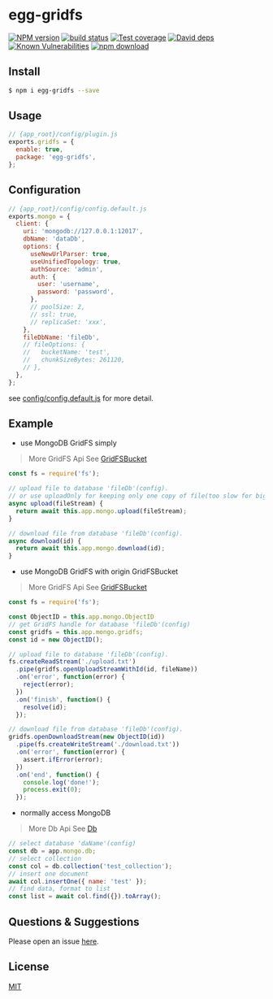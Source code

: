 # egg-gridfs

[![NPM version][npm-image]][npm-url]
[![build status][travis-image]][travis-url]
[![Test coverage][codecov-image]][codecov-url]
[![David deps][david-image]][david-url]
[![Known Vulnerabilities][snyk-image]][snyk-url]
[![npm download][download-image]][download-url]

[npm-image]: https://img.shields.io/npm/v/egg-gridfs.svg?style=flat-square
[npm-url]: https://npmjs.org/package/egg-gridfs
[travis-image]: https://img.shields.io/travis/eggjs/egg-gridfs.svg?style=flat-square
[travis-url]: https://travis-ci.org/eggjs/egg-gridfs
[codecov-image]: https://img.shields.io/codecov/c/github/eggjs/egg-gridfs.svg?style=flat-square
[codecov-url]: https://codecov.io/github/eggjs/egg-gridfs?branch=master
[david-image]: https://img.shields.io/david/eggjs/egg-gridfs.svg?style=flat-square
[david-url]: https://david-dm.org/eggjs/egg-gridfs
[snyk-image]: https://snyk.io/test/npm/egg-gridfs/badge.svg?style=flat-square
[snyk-url]: https://snyk.io/test/npm/egg-gridfs
[download-image]: https://img.shields.io/npm/dm/egg-gridfs.svg?style=flat-square
[download-url]: https://npmjs.org/package/egg-gridfs

<!--
Description here.
-->

## Install

```bash
$ npm i egg-gridfs --save
```

## Usage

```js
// {app_root}/config/plugin.js
exports.gridfs = {
  enable: true,
  package: 'egg-gridfs',
};
```

## Configuration

```js
// {app_root}/config/config.default.js
exports.mongo = {
  client: {
    uri: 'mongodb://127.0.0.1:12017',
    dbName: 'dataDb',
    options: {
      useNewUrlParser: true,
      useUnifiedTopology: true,
      authSource: 'admin',
      auth: {
        user: 'username',
        password: 'password',
      },
      // poolSize: 2,
      // ssl: true,
      // replicaSet: 'xxx',
    },
    fileDbName: 'fileDb',
    // fileOptions: {
    //   bucketName: 'test',
    //   chunkSizeBytes: 261120,
    // },
  },
};
```

see [config/config.default.js](config/config.default.js) for more detail.

## Example

- use MongoDB GridFS simply
> More GridFS Api See [GridFSBucket](http://mongodb.github.io/node-mongodb-native/3.6/api/GridFSBucket.html)

```js
const fs = require('fs');

// upload file to database 'fileDb'(config).
// or use uploadOnly for keeping only one copy of file(too slow for big file).
async upload(fileStream) {
  return await this.app.mongo.upload(fileStream);
}

// download file from database 'fileDb'(config).
async download(id) {
  return await this.app.mongo.download(id);
}
```

- use MongoDB GridFS with origin GridFSBucket
> More GridFS Api See [GridFSBucket](http://mongodb.github.io/node-mongodb-native/3.6/api/GridFSBucket.html)

```js
const fs = require('fs');

const ObjectID = this.app.mongo.ObjectID
// get GridFS handle for database 'fileDb'(config)
const gridfs = this.app.mongo.gridfs;
const id = new ObjectID();

// upload file to database 'fileDb'(config).
fs.createReadStream('./upload.txt')
  .pipe(gridfs.openUploadStreamWithId(id, fileName))
  .on('error', function(error) {
    reject(error);
  })
  .on('finish', function() {
    resolve(id);
  });

// download file from database 'fileDb'(config).
gridfs.openDownloadStream(new ObjectID(id))
  .pipe(fs.createWriteStream('./download.txt'))
  .on('error', function(error) {
    assert.ifError(error);
  })
  .on('end', function() {
    console.log('done!');
    process.exit(0);
  });
```

- normally access MongoDB
> More Db Api See [Db](http://mongodb.github.io/node-mongodb-native/3.6/api/Db.html)

```js
// select database 'daName'(config)
const db = app.mongo.db;
// select collection 
const col = db.collection('test_collection');
// insert one document
await col.insertOne({ name: 'test' });
// find data, format to list
const list = await col.find({}).toArray();
```

## Questions & Suggestions

Please open an issue [here](https://github.com/elixirChain/egg-gridfs/issues).

## License

[MIT](LICENSE)
